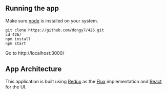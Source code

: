 ## Running the app
Make sure [node](https://nodejs.org/en/download/) is installed on your system.
```
git clone https://github.com/dongy7/426.git
cd 426/
npm install
npm start
```
Go to http://localhost:3000/

## App Architecture
This application is built using [Redux](http://redux.js.org/) as the [Flux](https://facebook.github.io/flux/) implementation and [React](http://facebook.github.io/react/) for the UI. 
